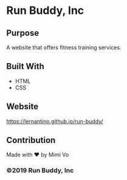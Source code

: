 # Run Buddy, Inc

## Purpose
A website that offers fitness training services. 

## Built With 
* HTML
* CSS

## Website
https://lernantino.github.io/run-buddy/

## Contribution
Made with ❤️ by Mimi Vo

### ©️2019 Run Buddy, Inc
